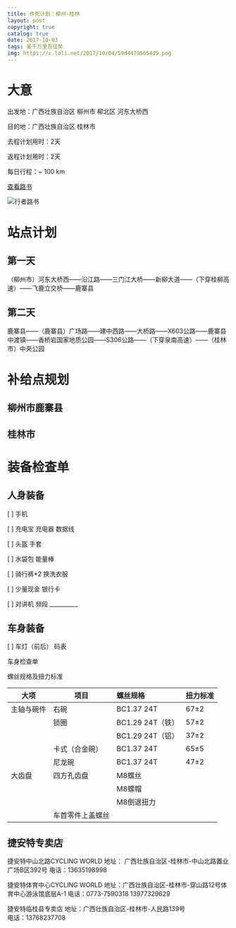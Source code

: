 ```yaml
---
title: 作死计划：柳州-桂林
layout: post
copyright: true
catalog: true
date: 2017-10-03
tags: 虽千万里吾往矣
img: https://i.loli.net/2017/10/04/59d4479565439.png
---
```

# 大意

出发地：广西壮族自治区 柳州市 柳北区 河东大桥西

目的地：广西壮族自治区 桂林市

去程计划用时：2天

返程计划用时：2天

每日行程：~ 100 km

[查看路书](http://www.imxingzhe.com/lushu/1219807)

![行者路书](https://pan.baidu.com/share/qrcode?w=200&h=200&url=http://www.imxingzhe.com/lushu/1219807)

# 站点计划

## 第一天

（柳州市）河东大桥西——沿江路——三门江大桥——新柳大道——（下穿桂柳高速）——飞鹿立交桥——鹿寨县

## 第二天
鹿寨县——（鹿寨县）广场路——建中西路——大桥路——X603公路——鹿寨县中渡镇——香桥岩国家地质公园——S306公路——（下穿泉南高速）——（桂林市）中央公园

# 补给点规划

## 柳州市鹿寨县

## 桂林市

# 装备检查单

## 人身装备

[ ] 手机

[ ] 充电宝 充电器 数据线

[ ] 头盔 手套

[ ] 水袋包 能量棒

[ ] 骑行裤*2 换洗衣服

[ ] 少量现金 银行卡

[ ] 对讲机 频段 __________

## 车身装备

[ ] 车灯（前后） 码表

车身检查单

螺丝规格及扭力标准

| 大项    | 项目       | 螺丝规格          | 扭力标准 |
| ----- | -------- | :------------ | ---- |
| 主轴与碗件 | 右碗       | BC1.37 24T    | 67±2 |
|       | 锁圈       | BC1.29 24T（铁） | 57±2 |
|       |          | BC1.29 24T（铝） | 37±2 |
|       | 卡式（合金碗）  | BC1.37 24T    | 65±5 |
|       | 尼龙碗      | BC1.37 24T    | 47±2 |
| 大齿盘   | 四方孔齿盘    | M8螺丝          |      |
|       |          | M8螺帽          |      |
|       |          | M8倒退扭力        |      |
|       | 车首零件上盖螺丝 |               |      |

## 捷安特专卖店

捷安特中山北路CYCLING WORLD
地址：	广西壮族自治区-桂林市-中山北路置业广场B区392号
电话：13635198998


捷安特体育中心CYCLING WORLD
地址：广西壮族自治区-桂林市-穿山路12号体育中心游泳馆底层A-1
电话：0773-7590318     13977329629


捷安特临桂县专卖店
地址：广西壮族自治区-桂林市-人民路139号	
电话：13768237708